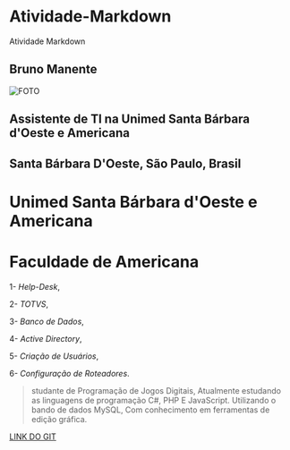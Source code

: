 # Atividade-Markdown
Atividade Markdown

## **Bruno Manente**

![FOTO](https://media.licdn.com/dms/image/C5103AQFichGj3N6CaQ/profile-displayphoto-shrink_200_200/0?e=1568851200&v=beta&t=RltGH-L4SIj7_an0320VQ_-iRBAT1-Acurww7FZmxQA)


## Assistente de TI na Unimed Santa Bárbara d'Oeste e Americana
## Santa Bárbara D'Oeste, São Paulo, Brasil


# Unimed Santa Bárbara d'Oeste e Americana 
# Faculdade de Americana


1- *Help-Desk*,


2- *TOTVS*,


3- *Banco de Dados*,


4- *Active Directory*,


5- *Criação de Usuários*,


6- *Configuração de Roteadores*. 


> studante de Programação de Jogos Digitais, Atualmente estudando as linguagens de programação C#, PHP E JavaScript.
> Utilizando o bando de dados MySQL, Com conhecimento em ferramentas de edição gráfica.


[LINK DO GIT](https://github.com/brunomanente)
